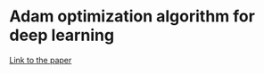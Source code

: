 # Adam optimization algorithm for deep learning
[Link to the paper](https://arxiv.org/abs/1412.6980)
